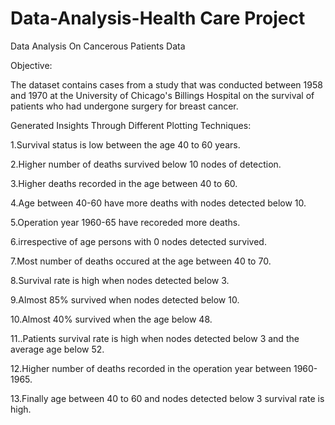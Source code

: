 # Data-Analysis-Health Care Project
Data Analysis On Cancerous Patients Data

Objective:

The dataset contains cases from a study that was conducted between 1958 and 1970 at the
University of Chicago's Billings Hospital on the survival of patients who had undergone surgery
for breast cancer.

Generated Insights Through Different Plotting Techniques:

1.Survival status is low between the age 40 to 60 years.

2.Higher number of deaths survived below 10 nodes of detection.

3.Higher deaths recorded in the age between 40 to 60.

4.Age between 40-60 have more deaths with nodes detected below 10.

5.Operation year 1960-65 have recoreded more deaths.

6.irrespective of age persons with 0 nodes detected survived.

7.Most number of deaths occured at the age between 40 to 70.

8.Survival rate is high when nodes detected below 3.

9.Almost 85% survived when nodes detected below 10.

10.Almost 40% survived when the age below 48.

11..Patients survival rate is high when nodes detected below 3 and the average age below 52.

12.Higher number of deaths recorded in the operation year between 1960-1965.

13.Finally age between 40 to 60 and nodes detected below 3 survival rate is high.
